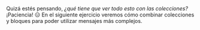 Quizá estés pensando, _¿qué tiene que ver todo esto con las colecciones?_ ¡Paciencia! :expressionless: En el siguiente ejercicio veremos cómo combinar colecciones y bloques para poder utilizar mensajes más complejos.
